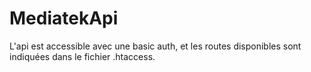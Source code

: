 # MediatekApi

L'api est accessible avec une basic auth, et les routes disponibles sont indiquées dans le fichier .htaccess.
